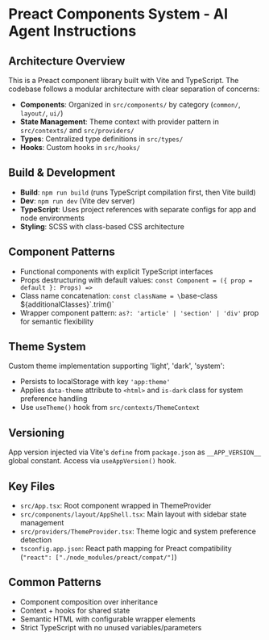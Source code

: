 # Preact Components System - AI Agent Instructions

## Architecture Overview
This is a Preact component library built with Vite and TypeScript. The codebase follows a modular architecture with clear separation of concerns:

- **Components**: Organized in `src/components/` by category (`common/`, `layout/`, `ui/`)
- **State Management**: Theme context with provider pattern in `src/contexts/` and `src/providers/`
- **Types**: Centralized type definitions in `src/types/`
- **Hooks**: Custom hooks in `src/hooks/`

## Build & Development
- **Build**: `npm run build` (runs TypeScript compilation first, then Vite build)
- **Dev**: `npm run dev` (Vite dev server)
- **TypeScript**: Uses project references with separate configs for app and node environments
- **Styling**: SCSS with class-based CSS architecture

## Component Patterns
- Functional components with explicit TypeScript interfaces
- Props destructuring with default values: `const Component = ({ prop = default }: Props) =>`
- Class name concatenation: `const className = \`base-class ${additionalClasses}\`.trim()`
- Wrapper component pattern: `as?: 'article' | 'section' | 'div'` prop for semantic flexibility

## Theme System
Custom theme implementation supporting 'light', 'dark', 'system':
- Persists to localStorage with key `'app:theme'`
- Applies `data-theme` attribute to `<html>` and `is-dark` class for system preference handling
- Use `useTheme()` hook from `src/contexts/ThemeContext`

## Versioning
App version injected via Vite's `define` from `package.json` as `__APP_VERSION__` global constant. Access via `useAppVersion()` hook.

## Key Files
- `src/App.tsx`: Root component wrapped in ThemeProvider
- `src/components/layout/AppShell.tsx`: Main layout with sidebar state management
- `src/providers/ThemeProvider.tsx`: Theme logic and system preference detection
- `tsconfig.app.json`: React path mapping for Preact compatibility (`"react": ["./node_modules/preact/compat/"]`)

## Common Patterns
- Component composition over inheritance
- Context + hooks for shared state
- Semantic HTML with configurable wrapper elements
- Strict TypeScript with no unused variables/parameters